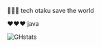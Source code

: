 🤖🤖🤖 tech otaku save the world 

❤️❤️❤️ java

![GHstats](https://github-readme-stats.vercel.app/api?username=miclimule&show_icons=true&show_icons=true&theme=vue&include_all_commits=true)

